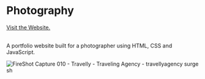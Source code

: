 # Photography

<a href="https://griffinphotographyservice.surge.sh/" target="_blank" >Visit the Website.</a>

<br>
A portfolio website built for a photographer using HTML, CSS and JavaScript.
<br>

![FireShot Capture 010 - Travelly - Traveling Agency - travellyagency surge sh](https://user-images.githubusercontent.com/39883704/91482808-a75d9580-e874-11ea-9f9a-dc535197c73f.jpg)
